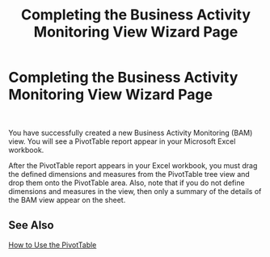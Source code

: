 ﻿---
title: Completing the Business Activity Monitoring View Wizard Page
TOCTitle: Completing the Business Activity Monitoring View Wizard Page
ms:assetid: 3cf3cb07-1ee8-4048-9c3b-676c865192ed
ms:mtpsurl: https://msdn.microsoft.com/en-us/library/Aa559705(v=BTS.80)
ms:contentKeyID: 51527440
ms.date: 08/30/2017
mtps_version: v=BTS.80
f1_keywords:
- bts06.bam.workbook.viewwizard.completing
---

# Completing the Business Activity Monitoring View Wizard Page

 

You have successfully created a new Business Activity Monitoring (BAM) view. You will see a PivotTable report appear in your Microsoft Excel workbook.

After the PivotTable report appears in your Excel workbook, you must drag the defined dimensions and measures from the PivotTable tree view and drop them onto the PivotTable area. Also, note that if you do not define dimensions and measures in the view, then only a summary of the details of the BAM view appear on the sheet.

## See Also

[How to Use the PivotTable](https://msdn.microsoft.com/en-us/library/aa578091\(v=bts.80\))

